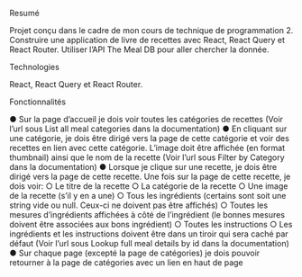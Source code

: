 Resumé

Projet conçu dans le cadre de mon cours de technique de programmation 2.
Construire une application de livre de recettes avec React, React Query et React
Router. Utiliser l’API The Meal DB pour aller chercher la donnée.

Technologies

React, React Query et React Router.


Fonctionnalités

● Sur la page d’accueil je dois voir toutes les catégories de recettes
(Voir l’url sous List all meal categories dans la documentation)
● En cliquant sur une catégorie, je dois être dirigé vers la page de cette catégorie et voir
des recettes en lien avec cette catégorie. L’image doit être affichée (en format
thumbnail) ainsi que le nom de la recette
(Voir l’url sous Filter by Category dans la documentation)
● Lorsque je clique sur une recette, je dois être dirigé vers la page de cette recette. Une
fois sur la page de cette recette, je dois voir:
○ Le titre de la recette
○ La catégorie de la recette
○ Une image de la recette (s’il y en a une)
○ Tous les ingrédients (certains sont soit une string vide ou null. Ceux-ci ne doivent
pas être affichés)
○ Toutes les mesures d’ingrédients affichées à côté de l’ingrédient (le bonnes
mesures doivent être associées aux bons ingrédient)
○ Toutes les instructions
○ Les ingrédients et les instructions doivent être dans un tiroir qui sera caché par
défaut
(Voir l’url sous Lookup full meal details by id dans la documentation)
● Sur chaque page (excepté la page de catégories) je dois pouvoir retourner à la page de
catégories avec un lien en haut de page

